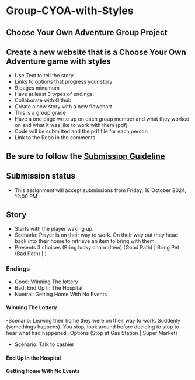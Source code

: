 # Group-CYOA-with-Styles

## Choose Your Own Adventure Group Project

## Create a new website that is a Choose Your Own Adventure game with styles

- Use Text to tell the story
- Links to options that progress your story
- 9 pages minumum
- Have at least 3 types of endings.
- Collaborate with Github
- Create a new story with a new flowchart
- This is a group grade
- Have a one page write up on each group member and what they worked on and what it was like to work with them (pdf)
- Code will be submitted and the pdf file for each person
- Link to the Repo in the comments

## Be sure to follow the [Submission Guideline](https://lms.codestack.co/mod/page/view.php?id=1819)

## Submission status

- This assignment will accept submissions from Friday, 18 October 2024, 12:00 PM

## Story

- Starts with the player waking up.
- Scenario: Player is on their way to work. On their way out they head back into their home to retrieve an item to bring with them.
- Presents 3 choices (Bring lucky charm(Item) (Good Path) | Bring Pet (Bad Path) |  )

### Endings

- Good: Winning The lottery
- Bad: End Up In The Hospital
- Nuetral: Getting Home With No Events

#### Winning The Lottery

-Scenario: Leaving their home they were on their way to work. Suddenly (somethings happens). You stop, look around before deciding to stop to hear what had happened
   -Options (Stop at Gas Station | Super Market)

- Scenario: Talk to cashier

#### End Up In the Hospital

#### Getting Home With No Events

